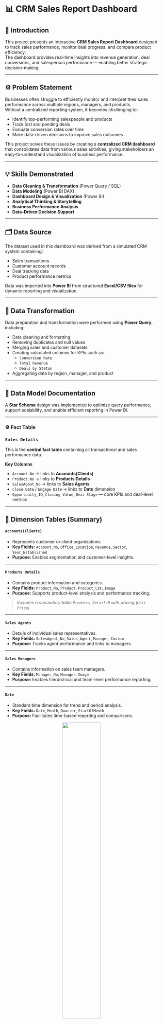 # 📊 CRM Sales Report Dashboard

## 🧭 Introduction  
This project presents an interactive **CRM Sales Report Dashboard** designed to track sales performance, monitor deal progress, and compare product efficiency.  
The dashboard provides real-time insights into revenue generation, deal conversions, and salesperson performance — enabling better strategic decision-making.

---

## ⚙️ Problem Statement  
Businesses often struggle to efficiently monitor and interpret their sales performance across multiple regions, managers, and products.  
Without a centralized reporting system, it becomes challenging to:
- Identify top-performing salespeople and products  
- Track lost and pending deals  
- Evaluate conversion rates over time  
- Make data-driven decisions to improve sales outcomes  

This project solves these issues by creating a **centralized CRM dashboard** that consolidates data from various sales activities, giving stakeholders an easy-to-understand visualization of business performance.

---

## 💡 Skills Demonstrated  
- **Data Cleaning & Transformation** (Power Query / SQL)  
- **Data Modeling** (Power BI DAX)  
- **Dashboard Design & Visualization** (Power BI)  
- **Analytical Thinking & Storytelling**  
- **Business Performance Analysis**  
- **Data-Driven Decision Support**

---

## 🗂️ Data Source  
The dataset used in this dashboard was derived from a simulated CRM system containing:
- Sales transactions  
- Customer account records  
- Deal tracking data  
- Product performance metrics  

Data was imported into **Power BI** from structured **Excel/CSV files** for dynamic reporting and visualization.

---

## 🔄 Data Transformation  
Data preparation and transformation were performed using **Power Query**, including:
- Data cleaning and formatting  
- Removing duplicates and null values  
- Merging sales and customer datasets  
- Creating calculated columns for KPIs such as:
  - `Conversion Rate`
  - `Total Revenue`
  - `Deals by Status`
- Aggregating data by region, manager, and product  

---

## 🧩 Data Model Documentation

A **Star Schema** design was implemented to optimize query performance, support scalability, and enable efficient reporting in Power BI.

---

### ⚙️ Fact Table

### **`Sales Details`**
This is the **central fact table** containing all transactional and sales performance data.

**Key Columns**
- `Account_No` → links to **Accounts(Clients)**
- `Product_No` → links to **Products Details**
- `SalesAgent_No` → links to **Sales Agents**
- `Close Date` / `Engage Date` → links to **Date** dimension
- `Opportunity_ID`, `Closing Value`, `Deal Stage` — core KPIs and deal-level metrics

---
## 🧱 Dimension Tables (Summary)

#### **`Accounts(Clients)`**
- Represents customer or client organizations.  
- **Key Fields:** `Account_No`, `Office_Location`, `Revenue`, `Sector`, `Year_Established`  
- **Purpose:** Enables segmentation and customer-level insights.  

---

#### **`Products Details`**
- Contains product information and categories.  
- **Key Fields:** `Product_No`, `Product`, `Product_Cat`, `Image`  
- **Purpose:** Supports product-level analysis and performance tracking.  
> *Includes a secondary table `Products DetailsB` with pricing (`Unit Price`).*

---

#### **`Sales Agents`**
- Details of individual sales representatives.  
- **Key Fields:** `SalesAgent_No`, `Sales_Agent`, `Manager`, `Custom`  
- **Purpose:** Tracks agent performance and links to managers.  

---

#### **`Sales Managers`**
- Contains information on sales team managers.  
- **Key Fields:** `Manager_No`, `Manager`, `Image`  
- **Purpose:** Enables hierarchical and team-level performance reporting.  

---

#### **`Date`**
- Standard time dimension for trend and period analysis.  
- **Key Fields:** `Date`, `Month`, `Quarter`, `StartOfMonth`  
- **Purpose:** Facilitates time-based reporting and comparisons.  

<p align="center">
  <img src="./Model.png" width="50%">
</p>

---

## 📈 Analysis & Visualization  
The dashboard is divided into two pages:

### **1. CRM Sales Overview**
- Displays key metrics like total revenue, conversion rate, and deal performance.  
- Highlights top 3 salespeople and regional manager performance.  
- Includes a monthly revenue trend chart.

### **2. Product Comparison Page**
- Compares products based on revenue, account creation, and conversion rate.  
- Displays side-by-side performance analysis across time.

**Key Insights:**
- 💰 **Total Revenue:** $9.48M  
- ⚡ **Conversion Rate:** 62.25%  
- 🏆 **Top Salesperson:** Darcel Schlecht  
- ⭐ **Best Product:** GTX Pro  

<p align="center">
  <img src="./Dashboard.png" width="40%">
   <img src="./Com_Dashboard.png" width="40%">
  <img src="./Dashboard_2.png" width="40%">
</p>
---

## 🧠 Conclusion  
The CRM Sales Dashboard consolidates multiple data sources into a single reporting platform.  
It enables management to:
- Track performance in real-time  
- Identify growth opportunities  
- Understand deal bottlenecks  
- Promote data-driven decision-making  

---

## 🚀 Recommendations  
- Replicate strategies used by top performers (e.g., Darcel Schlecht)  
- Investigate causes of lost deals and address customer concerns  
- Promote high-performing products (e.g., GTX Pro) in other regions  
- Conduct monthly performance reviews using this dashboard  

---

## 🧰 Tools Used  
| Tool | Purpose |
|------|----------|
| **Power BI** | Data visualization and dashboard creation |
| **Power Query** | Data cleaning and transformation |
| **DAX (Data Analysis Expressions)** | Calculations and measures |
| **Excel / CSV** | Source data import |

---

## 🏁 Outcome  
This project showcases my ability to design, model, and visualize CRM data efficiently.  
The dashboard provides stakeholders with actionable insights that drive performance and growth.

---

⭐ **If you like this project, don’t forget to star this repository!**
